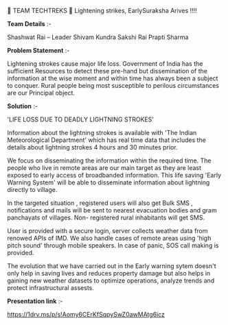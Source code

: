 🚀 TEAM TECHTREKS 🚀
Lightening strikes, EarlySuraksha Arives !!!!

**Team Details** :-

Shashwat Rai – Leader
Shivam Kundra 
Sakshi Rai
Prapti Sharma

**Problem Statement** :-

Lightening strokes cause major life loss. Government of India has the sufficient 
Resources to detect these pre-hand but dissemination of the information at the 
wise moment and within time has always been a subject to conquer. 
Rural people being most susceptible to perilous circumstances are our 
Principal object.

**Solution** :-

'LIFE LOSS DUE TO DEADLY LIGHTNING STROKES'

Information about the lightning strokes is available with 'The Indian Meteorological Department' which has real time data that includes the details about lightning strokes 4 hours and 30 minutes prior.

We focus on disseminating the information within the required time. The people who live in remote areas are our main target as they are least exposed to early access of broadbanded information. This life saving 'Early Warning System' will be able to disseminate information about lightning directly to village.

In the targeted situation , registered users will also get Bulk SMS , notifications and mails will be sent to nearest evacuation bodies and gram panchayats of villages. Non- registered rural inhabitants will get SMS.


User is provided with a secure login, server collects weather data from renowed APIs of IMD. We also handle cases of remote areas using 'high pitch sound' through mobile speakers. In case of panic, SOS call making is provided.


The evolution that we have carried out in the Early warning sytem doesn't only help in saving lives and reduces property damage but also helps in gaining new weather datasets to optimize operations, analyze trends and protect infrastructural assests.

**Presentation link** :-

https://1drv.ms/p/s!Aomy6CErKfSqpySwZ0awMAtg6icz

